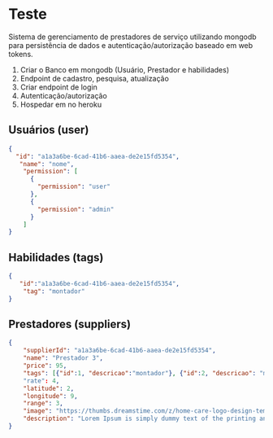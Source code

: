 # Teste

Sistema de gerenciamento de prestadores de serviço utilizando mongodb para persistência de dados e autenticação/autorização baseado em web tokens.

1. Criar o Banco em mongodb (Usuário, Prestador e habilidades)
1. Endpoint de cadastro, pesquisa, atualização
1. Criar endpoint de login
1. Autenticação/autorização
1. Hospedar em no heroku

## Usuários (user)

``` json
{
  "id": "a1a3a6be-6cad-41b6-aaea-de2e15fd5354",
   "name": "nome",
    "permission": [
      {
        "permission": "user"
      },
      {
        "permission": "admin"
      }
    ]
}
```

## Habilidades (tags)

``` json
{
   "id":"a1a3a6be-6cad-41b6-aaea-de2e15fd5354",
    "tag": "montador"
}
```

## Prestadores (suppliers)

``` json
{
    "supplierId": "a1a3a6be-6cad-41b6-aaea-de2e15fd5354",
    "name": "Prestador 3",
    "price": 95,
    "tags": [{"id":1, "descricao":"montador"}, {"id":2, "descricao": "mecanico"}]
    "rate": 4,
    "latitude": 2,
    "longitude": 9,
    "range": 3,
    "image": "https://thumbs.dreamstime.com/z/home-care-logo-design-template-vector-icon-128771044.jpg",
    "description": "Lorem Ipsum is simply dummy text of the printing and typesetting industry. Lorem Ipsum has been the industry's standard dummy text ever since the           1500s, when an unknown printer took a galley of type and scrambled it to make a type specimen book. It has survived not only five centuries, but also the leap         into electronic typesetting, remaining essentially unchanged."
}
```
